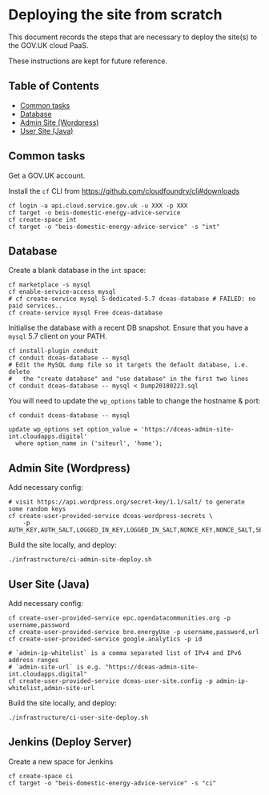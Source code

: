 # Deploying the site from scratch

This document records the steps that are necessary
to deploy the site(s) to the GOV.UK cloud PaaS.

These instructions are kept for future reference.


## Table of Contents

<!-- toc -->

- [Common tasks](#common-tasks)
- [Database](#database)
- [Admin Site (Wordpress)](#admin-site-wordpress)
- [User Site (Java)](#user-site-java)

<!-- tocstop -->

## Common tasks

Get a GOV.UK account.

Install the `cf` CLI from https://github.com/cloudfoundry/cli#downloads

    cf login -a api.cloud.service.gov.uk -u XXX -p XXX
    cf target -o beis-domestic-energy-advice-service
    cf create-space int
    cf target -o "beis-domestic-energy-advice-service" -s "int"

## Database

Create a blank database in the `int` space:

    cf marketplace -s mysql
    cf enable-service-access mysql
    # cf create-service mysql S-dedicated-5.7 dceas-database # FAILED: no paid services..
    cf create-service mysql Free dceas-database

Initialise the database with a recent DB snapshot.
Ensure that you have a `mysql` 5.7 client on your PATH.

    cf install-plugin conduit
    cf conduit dceas-database -- mysql
    # Edit the MySQL dump file so it targets the default database, i.e. delete
    #   the "create database" and "use database" in the first two lines
    cf conduit dceas-database -- mysql < Dump20180223.sql

You will need to update the `wp_options` table to change the hostname & port:

    cf conduit dceas-database -- mysql
    
    update wp_options set option_value = 'https://dceas-admin-site-int.cloudapps.digital'
      where option_name in ('siteurl', 'home');

## Admin Site (Wordpress)

Add necessary config:

    # visit https://api.wordpress.org/secret-key/1.1/salt/ to generate some random keys
    cf create-user-provided-service dceas-wordpress-secrets \
        -p AUTH_KEY,AUTH_SALT,LOGGED_IN_KEY,LOGGED_IN_SALT,NONCE_KEY,NONCE_SALT,SECURE_AUTH_KEY,SECURE_AUTH_SALT

Build the site locally, and deploy:
 
    ./infrastructure/ci-admin-site-deploy.sh

## User Site (Java)

Add necessary config:

    cf create-user-provided-service epc.opendatacommunities.org -p username,password
    cf create-user-provided-service bre.energyUse -p username,password,url
    cf create-user-provided-service google.analytics -p id

    # `admin-ip-whitelist` is a comma separated list of IPv4 and IPv6 address ranges
    # `admin-site-url` is e.g. "https://dceas-admin-site-int.cloudapps.digital"
    cf create-user-provided-service dceas-user-site.config -p admin-ip-whitelist,admin-site-url

Build the site locally, and deploy:

    ./infrastructure/ci-user-site-deploy.sh
    
## Jenkins (Deploy Server)

Create a new space for Jenkins

    cf create-space ci
    cf target -o "beis-domestic-energy-advice-service" -s "ci"

